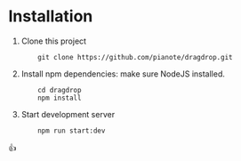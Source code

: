 # Installation
1. Clone this project
    ```git
        git clone https://github.com/pianote/dragdrop.git
    ```
2. Install npm dependencies:
    make sure NodeJS installed.
    ```
        cd dragdrop
        npm install
    ```
3. Start development server
    ```
        npm run start:dev
    ```

:+1: